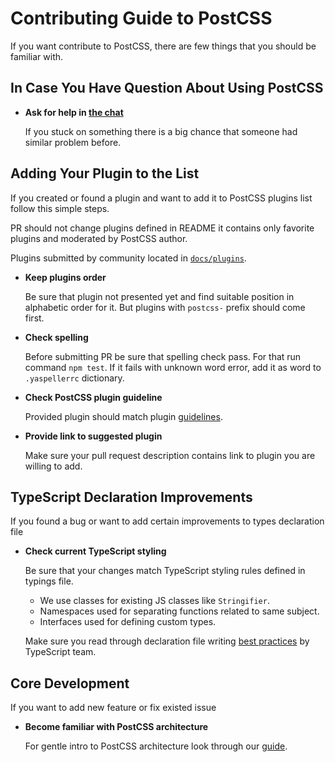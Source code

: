 # Contributing Guide to PostCSS

If you want contribute to PostCSS, there are few things that you should
be familiar with.


## In Case You Have Question About Using PostCSS

* **Ask for help in [the chat]**

    If you stuck on something there is a big chance
    that someone had similar problem before.

[the chat]: https://gitter.im/postcss/postcss


## Adding Your Plugin to the List

If you created or found a plugin and want to add it to PostCSS plugins list
follow this simple steps.

PR should not change plugins defined in README it contains only favorite plugins
and moderated by PostCSS author.

Plugins submitted by community located in [`docs/plugins`].

* **Keep plugins order**

    Be sure that plugin not presented yet and find suitable position
    in alphabetic order for it.
    But plugins with `postcss-` prefix should come first.

* **Check spelling**

    Before submitting PR be sure that spelling check pass.
    For that run command `npm test`.
    If it fails with unknown word error, add it as word
    to `.yaspellerrc` dictionary.

* **Check PostCSS plugin guideline**

    Provided plugin should match plugin [guidelines].

- **Provide link to suggested plugin**

    Make sure your pull request description contains link to plugin
    you are willing to add.

[`docs/plugins`]: https://github.com/postcss/postcss/blob/master/docs/plugins.md
[guidelines]:     https://github.com/postcss/postcss/blob/master/docs/guidelines/plugin.md


## TypeScript Declaration Improvements

If you found a bug or want to add certain improvements to types declaration file

* **Check current TypeScript styling**

   Be sure that your changes match TypeScript styling rules defined in typings file.
    * We use classes for existing JS classes like `Stringifier`.
    * Namespaces used for separating functions related to same subject.
    * Interfaces used for defining custom types.

   Make sure you read through declaration file writing [best practices]
   by TypeScript team.

[best practices]: https://www.typescriptlang.org/docs/handbook/declaration-files/do-s-and-don-ts.html


## Core Development

If you want to add new feature or fix existed issue

- **Become familiar with PostCSS architecture**

    For gentle intro to PostCSS architecture look through our [guide].

[guide]: https://github.com/postcss/postcss/blob/master/docs/architecture.md
